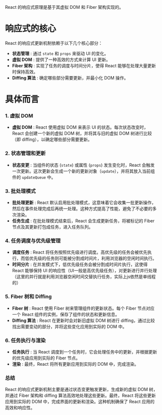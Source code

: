 React 的响应式原理是基于其虚拟 DOM 和 Fiber 架构实现的。

# **响应式的核心**

React 的响应式更新机制依赖于以下几个核心部分：

* **状态管理** : 通过 `state` 和 `props` 来驱动 UI 的变化。
* **虚拟 DOM** : 提供了一种高效的方式来计算 UI 更新。
* **Fiber 架构** : 实现了任务的调度与时间分片，使得 React 能够在处理大量更新时保持高效。
* **Diffing 算法** : 确定哪些部分需要更新，并最小化 DOM 操作。

# 具体而言

### 1. **虚拟 DOM**

* **虚拟 DOM** : React 使用虚拟 DOM 来表示 UI 的状态。每次状态改变时，React 会创建一个新的虚拟 DOM 树，并将其与旧的虚拟 DOM 树进行比较（即 diffing），以确定哪些部分需要更新。

### 2. **状态管理和更新**

* **状态变更** : 当组件的状态 (`state`) 或属性 (`props`) 发生变化时，React 会触发一次更新。这次更新会生成一个新的更新对象（`update`），并将其放入当前组件的 `updateQueue` 中。

### 3. **批处理模式**

* **批处理更新** : React 默认启用批处理模式，这意味着它会收集一批更新操作，然后在事件处理完成后再统一处理。这种方式提高了性能，避免了不必要的多次渲染。
* **任务生成** : 在批处理模式结束后，React 会生成更新任务，将被标记的 Fiber 节点及其更新打包成任务，进入任务队列。

### 4. **任务调度与优先级管理**

* **调度任务** : React 将任务按照优先级进行调度。高优先级的任务会被优先执行，而低优先级的任务则可能被分割成时间片，利用浏览器的空闲时间执行。
* **时间分片** : 在并发模式下，低优先级任务会被分割成时间片执行，这使得 React 能够保持 UI 的响应性（UI一般是高优先级任务），对更新进行并行处理（这里的并行就是利用浏览器空闲时间交替执行任务，实际上js依然是单线程的）

### 5. **Fiber 树和 Diffing**

* **Fiber 树** : React 使用 Fiber 树来管理组件的更新状态。每个 Fiber 节点对应一个 React 组件的实例，保存了组件的状态和更新信息。
* **Diffing 算法** : React 在更新时会对新旧虚拟 DOM 树进行 diffing，通过比较找出需要变动的部分，并将这些变化应用到实际的 DOM 中。

### 6. **任务执行与渲染**

* **任务执行** : 当 React 调度到一个任务时，它会处理任务中的更新，并根据更新的优先级应用到实际的 Fiber 节点。
* **渲染** : 最终，React 将所有更新应用到实际的 DOM 中，完成渲染。

### **总结**

React 的响应式更新机制主要是通过状态变更触发更新，生成新的虚拟 DOM 树，并通过 Fiber 架构和 diffing 算法高效地处理这些更新。最终，React 将这些更新应用到实际的 DOM 中，完成界面的更新和渲染。这种机制确保了 React 应用的高效和响应性。
